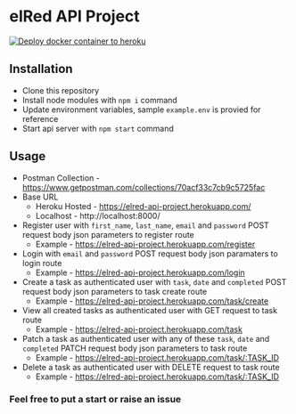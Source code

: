 # elRed API Project
[![Deploy docker container to heroku](https://github.com/ShanuDey/elred-api-project/actions/workflows/heroku-docker-deploy.yml/badge.svg)](https://github.com/ShanuDey/elred-api-project/actions/workflows/heroku-docker-deploy.yml)

## Installation

 - Clone this repository
 - Install node modules with `npm i` command
 - Update environment variables, sample `example.env` is provied for reference
 - Start api server with `npm start` command

## Usage

 - Postman Collection - https://www.getpostman.com/collections/70acf33c7cb9c5725fac
 - Base URL 
	 - Heroku Hosted - https://elred-api-project.herokuapp.com/
	 - Localhost - http://localhost:8000/
 - Register user with `first_name`, `last_name`, `email` and `password` POST request body json parameters to register route 
	 - Example - https://elred-api-project.herokuapp.com/register
 - Login with `email` and `password` POST request body json paramaters to login route 
	 - Example - https://elred-api-project.herokuapp.com/login
 - Create a task as authenticated user with `task`, `date` and `completed` POST request body json parameters to task create route
	 - Example - https://elred-api-project.herokuapp.com/task/create
 - View all created tasks as authenticated user with GET request to task route
	 - Example - https://elred-api-project.herokuapp.com/task
 - Patch a task as authenticated user with any of these `task`, `date` and `completed` PATCH request body json parameters to task route
	 - Example - https://elred-api-project.herokuapp.com/task/:TASK_ID
 -  Delete a task as authenticated user with DELETE request to task route
	 - Example - https://elred-api-project.herokuapp.com/task/:TASK_ID

### Feel free to put a start or raise an issue

